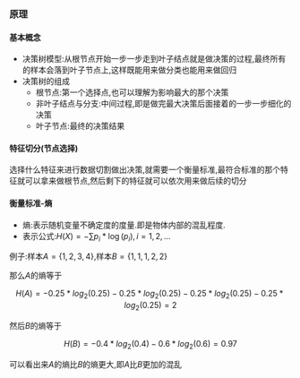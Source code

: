 ### 原理

#### 基本概念

- 决策树模型:从根节点开始一步一步走到叶子结点就是做决策的过程,最终所有的样本会落到叶子节点上,这样既能用来做分类也能用来做回归
- 决策树的组成
  - 根节点:第一个选择点,也可以理解为影响最大的那个决策
  - 非叶子结点与分支:中间过程,即是做完最大决策后面接着的一步一步细化的决策
  - 叶子节点:最终的决策结果

#### 特征切分(节点选择)

选择什么特征来进行数据切割做出决策,就需要一个衡量标准,最符合标准的那个特征就可以拿来做根节点,然后剩下的特征就可以依次用来做后续的切分

#### 衡量标准-熵

- 熵:表示随机变量不确定度的度量.即是物体内部的混乱程度.
- 表示公式:$H(X)=-\sum p_i*\log(p_i),i=1,2,\dots$

例子:样本$A=\{1,2,3,4\}$,样本$B=\{1,1,1,2,2\}$

那么$A$的熵等于

$$H(A)=-0.25*log_2(0.25)-0.25*log_2(0.25)-0.25*log_2(0.25)-0.25*log_2(0.25)=2$$

然后$B$的熵等于

$$H(B)=-0.4*log_2(0.4)-0.6*log_2(0.6)=0.97$$

可以看出来$A$的熵比$B$的熵更大,即$A$比$B$更加的混乱
